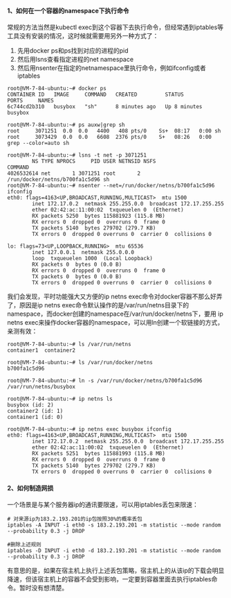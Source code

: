 #### 1、如何在一个容器的namespace下执行命令

常规的方法当然是kubectl exec到这个容器下去执行命令，但经常遇到iptables等工具没有安装的情况，这时候就需要用另外一种方式了：

1. 先用docker ps和ps找到对应的进程的pid
2. 然后用lsns查看指定进程的net namespace
3. 然后用nsenter在指定的netnamespace里执行命令，例如ifconfig或者iptables

```
root@VM-7-84-ubuntu:~# docker ps
CONTAINER ID   IMAGE     COMMAND   CREATED         STATUS         PORTS     NAMES
6c744cd2b310   busybox   "sh"      8 minutes ago   Up 8 minutes             busybox

root@VM-7-84-ubuntu:~# ps auxw|grep sh
root     3071251  0.0  0.0   4400   408 pts/0    Ss+  08:17   0:00 sh
root     3073429  0.0  0.0   6608  2376 pts/0    S+   08:26   0:00 grep --color=auto sh

root@VM-7-84-ubuntu:~# lsns -t net -p 3071251
        NS TYPE NPROCS     PID USER NETNSID NSFS                           COMMAND
4026532614 net       1 3071251 root       2 /run/docker/netns/b700fa1c5d96 sh
root@VM-7-84-ubuntu:~# nsenter --net=/run/docker/netns/b700fa1c5d96 ifconfig
eth0: flags=4163<UP,BROADCAST,RUNNING,MULTICAST>  mtu 1500
        inet 172.17.0.2  netmask 255.255.0.0  broadcast 172.17.255.255
        ether 02:42:ac:11:00:02  txqueuelen 0  (Ethernet)
        RX packets 5250  bytes 115881923 (115.8 MB)
        RX errors 0  dropped 0  overruns 0  frame 0
        TX packets 5140  bytes 279702 (279.7 KB)
        TX errors 0  dropped 0 overruns 0  carrier 0  collisions 0

lo: flags=73<UP,LOOPBACK,RUNNING>  mtu 65536
        inet 127.0.0.1  netmask 255.0.0.0
        loop  txqueuelen 1000  (Local Loopback)
        RX packets 0  bytes 0 (0.0 B)
        RX errors 0  dropped 0  overruns 0  frame 0
        TX packets 0  bytes 0 (0.0 B)
        TX errors 0  dropped 0 overruns 0  carrier 0  collisions 0

```



我们会发现，平时功能强大又方便的ip netns exec命令对docker容器不那么好弄了，原因是ip netns exec命令默认操作的是/var/run/netns目录下的namespace，而docker创建的namespace在/var/run/docker/netns下，要用 ip netns exec来操作docker容器的namespace，可以用ln创建一个软链接的方式，亲测有效：

```shell
root@VM-7-84-ubuntu:~# ls /var/run/netns
container1  container2

root@VM-7-84-ubuntu:~# ls /var/run/docker/netns
b700fa1c5d96

root@VM-7-84-ubuntu:~# ln -s /var/run/docker/netns/b700fa1c5d96 /var/run/netns/busybox

root@VM-7-84-ubuntu:~# ip netns ls
busybox (id: 2)
container2 (id: 1)
container1 (id: 0)

root@VM-7-84-ubuntu:~# ip netns exec busybox ifconfig
eth0: flags=4163<UP,BROADCAST,RUNNING,MULTICAST>  mtu 1500
        inet 172.17.0.2  netmask 255.255.0.0  broadcast 172.17.255.255
        ether 02:42:ac:11:00:02  txqueuelen 0  (Ethernet)
        RX packets 5251  bytes 115881993 (115.8 MB)
        RX errors 0  dropped 0  overruns 0  frame 0
        TX packets 5140  bytes 279702 (279.7 KB)
        TX errors 0  dropped 0 overruns 0  carrier 0  collisions 0

```



#### 2、如何制造网损

一个场景是与某个服务器ip的通讯要限速，可以用iptables丢包来限速：

```
# 对来源ip为183.2.193.201的ip包按照30%的概率丢包
iptables -A INPUT -i eth0 -s 183.2.193.201 -m statistic --mode random --probability 0.3 -j DROP

#删除上述规则
iptables -D INPUT -i eth0 -d 183.2.193.201 -m statistic --mode random --probability 0.3 -j DROP
```

有意思的是，如果在宿主机上执行上述丢包策略，宿主机上的从该ip的下载会明显降速，但该宿主机上的容器不会受到影响，一定要到容器里面去执行iptables命令。暂时没有想清楚。